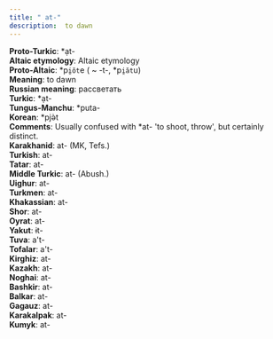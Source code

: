 ```yaml
---
title: " at-"
description:  to dawn
---
```


<strong>Proto-Turkic</strong>:  *ạt-<br>
<strong>Altaic etymology</strong>:  Altaic etymology<br>
<strong> Proto-Altaic</strong>:  *p`i̯ŏt`e ( ~ -t-, *p`i̯ăt`u)<br>
<strong>Meaning</strong>:  to dawn<br>
<strong>Russian meaning</strong>:  рассветать<br>
<strong>Turkic</strong>:  *ạt-<br>
<strong>Tungus-Manchu</strong>:  *puta-<br>
<strong>Korean</strong>:  *pjǝ̀t<br>
<strong>Comments</strong>:  Usually confused with *at- 'to shoot, throw', but certainly distinct.<br>
<strong>Karakhanid</strong>:  at- (MK, Tefs.)<br>
<strong>Turkish</strong>:  at-<br>
<strong>Tatar</strong>:  at-<br>
<strong>Middle Turkic</strong>:  at- (Abush.)<br>
<strong>Uighur</strong>:  at-<br>
<strong>Turkmen</strong>:  at-<br>
<strong>Khakassian</strong>:  at-<br>
<strong>Shor</strong>:  at-<br>
<strong>Oyrat</strong>:  at-<br>
<strong>Yakut</strong>:  ɨt-<br>
<strong>Tuva</strong>:  a't-<br>
<strong>Tofalar</strong>:  a't-<br>
<strong>Kirghiz</strong>:  at-<br>
<strong>Kazakh</strong>:  at-<br>
<strong>Noghai</strong>:  at-<br>
<strong>Bashkir</strong>:  at-<br>
<strong>Balkar</strong>:  at-<br>
<strong>Gagauz</strong>:  at-<br>
<strong>Karakalpak</strong>:  at-<br>
<strong>Kumyk</strong>:  at-<br>


